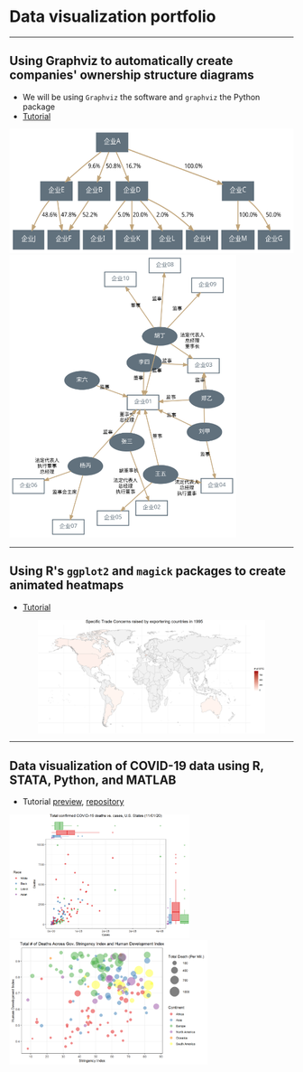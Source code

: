 # Data visualization portfolio  


---

## Using Graphviz to automatically create companies' ownership structure diagrams  

* We will be using `Graphviz` the software and `graphviz` the Python package
* [Tutorial](https://github.com/longyyu/dataviz-portfolio/tree/main/Graphviz)  

<img src="./Graphviz/股权结构图.svg" style="height:220px">

<img src="./Graphviz/高管兼任.svg" style="height:500px">

---

## Using R's `ggplot2` and `magick` packages to create animated heatmaps

* [Tutorial](https://github.com/longyyu/dataviz-portfolio/tree/main/animated-heatmap)

<img src="./animated-heatmap/STC.gif" width="80%" style="display: block; margin: auto;" />

---

## Data visualization of COVID-19 data using R, STATA, Python, and MATLAB

* Tutorial [preview](https://raw.githack.com/SkyWang0919/STATS-506-Midterm-Project-02/main/Group%202%20Tutorial%20Draft.html), [repository](https://github.com/SkyWang0919/STATS-506-Midterm-Project-02)  

<img style="height:220px" src="./covidviz/scatter.png">

<img style="height:220px" src="./covidviz/bubble.png">

